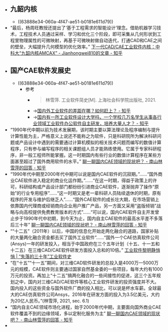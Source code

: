- ## 九韶内核
	- ((63888e34-060a-4f47-ae51-b0181e611d79))
- “最后，杨周旺教授还提出了‘基于工程需求的智能设计’理念。借助机器学习技术，工程技术人员通过采样、学习和优化三个阶段，即可采集从几何形状到工程里物理属性的可微映射，再基于可微映射做自动迭代，打通CAD和CAE之间的壁垒，大幅提升几何模型的优化效率。” [下一代CAD/CAE工业软件内核：中科大“九韶内核AMCAX” - Jianhongwei810的文章 - 知乎](https://zhuanlan.zhihu.com/p/570643331)
- ## 国产CAE软件发展史
	- ((63888e34-060a-4f47-ae51-b0181e611d79))
		- 参考
			- >林雪萍. 工业软件简史[M]. 上海社会科学院出版社, 2021.
			- ->[国内外工业软件的差距在哪？如何赶上？ - 知乎](https://www.zhihu.com/question/32097547)
			- ->[国内有一所工业软件设计大学吗，一个学校几万名学生从事各行业领域工业软件办公软件自主研发，培养大量人才？ - 知乎](https://www.zhihu.com/question/351577304)
- “1990年代中期以前为技术发展期，该时期主要以算法理论及程序编制与提升计算性能为主，严格意义上说还不能称之为软件，只是科研院所为解决科研问题或产品设计中遇到的需要通过计算机模拟的相关技术问题而编写的数值计算程序，只有参与编写程序的相关课题组人员才能熟练使用。它属于专家科研程序，非一般工程师所能掌握。这一时期国内有些行业的数值计算程序在某些方面甚至超过了国外商用软件的水平。” [聊一聊国内CAE领域的现状吧？ - 南山林雪萍的回答 - 知乎](https://www.zhihu.com/question/28078166/answer/849373431)
- “1990年代中期至2000年代中期可以说是国内CAE软件的沉寂期。”……“国外商业CAE软件进入稳定的商业化运作期。”……“在这一时期，得益于政策上的许可，科研结构或产品设计部门都纷纷引进商业CAE软件，逐渐抛弃了操作“原始”的行业专用程序”……“这一时期又是老一辈科研人员陆续退休的时期，原有程序的开发与维护后继乏人”……“国外CAE软件的成长壮大期，在市场营销上依靠国内代理商或经销商向企业用户推广产品，另一方面又采用“盗版倾销”战略与向高校提供免费教育版本的方式”……“可以说，国内CAE软件自主开发曾止步于1990年代中初期，到今天为止，国内自主CAE软件的最高水平差不多落后三十年” [聊一聊国内CAE领域的现状吧？ - 南山林雪萍的回答 - 知乎](https://www.zhihu.com/question/28078166/answer/849373431)
- ““十二五”（2011年）以后，中国的信息化开始走两化融合的道路，国家补贴的大量两化融合资金都去买了国外工业软件”……“国外一个CAE仿真软件公司(Ansys)一年的研发投入，相当于中国政府在三个五年计划（十五、十一五和十二五）在三维CAD/CAE软件研发方面投入总和的10倍。” [工业软件黎明静悄悄 | “失落的三十年”工业软件史](https://mp.weixin.qq.com/s/fDKLffIEk9WDqSh6mv8WPQ)
- “在“十五”“十一五”期间，对三维CAD软件研发的总投入是4000万—5000万元的规模，CAE软件则主要通过国家自然基金委的一些项目，每年大约有1000万元的投资。再加上“十二五”搞两化融合的一些间接性的促进，这三个五年规划之中，国内对三维CAD/CAE软件等核心工业软件研发的投资强度并不大。国内投入的这些资金与国外软件厂商的投入相比，可以说是杯水车薪。全球最大的CAE仿真软件公司Ansys，2016年在研发方面的投入为3.5亿美元，大约为20亿人民币。”(林雪萍, 2021, sec. 6.1)
- “国内自主CAE领域市场化进程，始于2000年代中期，主要面向国外商业CAE软件覆盖不到的边缘领域，多以定制化服务为主” [聊一聊国内CAE领域的现状吧？ - 南山林雪萍的回答 - 知乎](https://www.zhihu.com/question/28078166/answer/849373431)
-